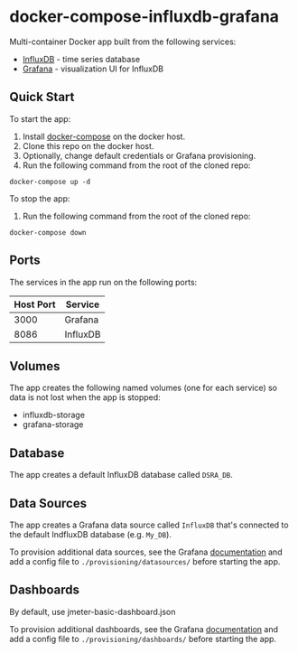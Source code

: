# docker-compose-influxdb-grafana

Multi-container Docker app built from the following services:

* [InfluxDB](https://github.com/influxdata/influxdb) - time series database
* [Grafana](https://github.com/grafana/grafana) - visualization UI for InfluxDB

## Quick Start

To start the app:

1. Install [docker-compose](https://docs.docker.com/compose/install/) on the docker host.
1. Clone this repo on the docker host.
1. Optionally, change default credentials or Grafana provisioning.
1. Run the following command from the root of the cloned repo:
```
docker-compose up -d
```

To stop the app:

1. Run the following command from the root of the cloned repo:
```
docker-compose down
```

## Ports

The services in the app run on the following ports:

| Host Port | Service |
| - | - |
| 3000 | Grafana |
| 8086 | InfluxDB |

## Volumes

The app creates the following named volumes (one for each service) so data is not lost when the app is stopped:

* influxdb-storage
* grafana-storage


## Database

The app creates a default InfluxDB database called `DSRA_DB`.

## Data Sources

The app creates a Grafana data source called `InfluxDB` that's connected to the default IndfluxDB database (e.g. `My_DB`).

To provision additional data sources, see the Grafana [documentation](http://docs.grafana.org/administration/provisioning/#datasources) and add a config file to `./provisioning/datasources/` before starting the app.

## Dashboards

By default, use jmeter-basic-dashboard.json

To provision additional dashboards, see the Grafana [documentation](http://docs.grafana.org/administration/provisioning/#dashboards) and add a config file to `./provisioning/dashboards/` before starting the app.
